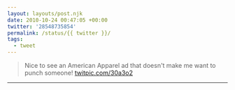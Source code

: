 ```yaml
---
layout: layouts/post.njk
date: 2010-10-24 00:47:05 +00:00
twitter: '28548735854'
permalink: /status/{{ twitter }}/
tags: 
  - tweet
---
```


> Nice to see an American Apparel ad that doesn't make me want to punch someone! [twitpic.com/30a3o2](http://twitpic.com/30a3o2)

---
